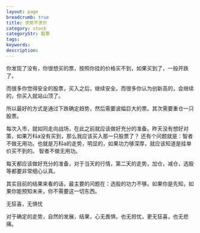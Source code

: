 ```yaml
---
layout: page
breadcrumb: true
title: 求势不求价
category: stock
categoryStr: 股票
tags: 
keywords: 
description: 
---
```



你发现了没有，你很想买的票，按照你挂的价格买不到，如果买到了，一般开跌了。

而很多你觉得安全的股票，买入之后，继续安全。而很多你认为创新高的，会继续的，你买入就站山顶了。

所以最好的方式是通过下跌确定趋势，然后需要波幅巨大的票。其次需要重仓一只股票。


每次入市，就如同走向战场，在此之前就应该做好充分的准备。昨天没有想好对策，如果万科a没有买到，那么我应该买入那一只股票了？
还有个问题就是：智者不做无用功。也就是万科a的走势，明显的，如果功力够深厚，就应该知道是挂单价买不到的。
智者不做无用功。

每天都应该做好充分的准备，对于当天的行情，第二天的走势，加仓，减仓，选股等都要非常细心认真。


其实目前的结果来看的话，最主要的问题在：选股的功力不够。如果你是先知，如果你能预知未来，你不需要这一切东西。

无狂喜，无惧忧

对于确定的走势，自然的发展，结果，心无畏惧，也无担忧，更无狂喜，也无悲痛。
